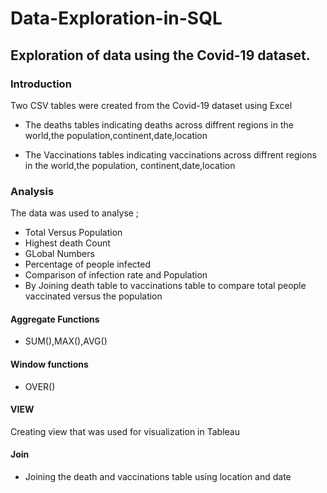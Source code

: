 # Data-Exploration-in-SQL

## Exploration of data using the Covid-19 dataset.

### Introduction
Two  CSV tables were created from the Covid-19 dataset  using Excel 

+ The deaths tables indicating deaths across diffrent regions in the world,the population,continent,date,location

+ The Vaccinations tables indicating vaccinations across diffrent regions in the world,the population, continent,date,location

### Analysis

The data was  used  to analyse ;

+ Total Versus Population
+ Highest death Count
+ GLobal Numbers
+ Percentage of people infected 
+ Comparison of infection rate and Population 
+ By Joining death table to vaccinations table to compare total people vaccinated versus the population

#### Aggregate  Functions 

+ SUM(),MAX(),AVG()

#### Window functions
+ OVER()

#### VIEW
Creating view that was used for visualization  in Tableau

#### Join
 
 + Joining the death and vaccinations table using location and date
 




 
